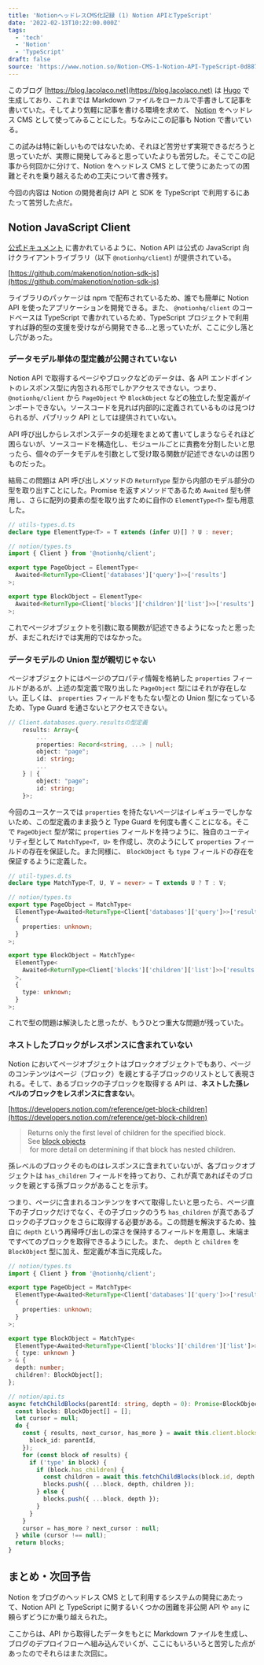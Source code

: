 ```yaml
---
title: 'NotionヘッドレスCMS化記録 (1) Notion APIとTypeScript'
date: '2022-02-13T10:22:00.000Z'
tags:
  - 'tech'
  - 'Notion'
  - 'TypeScript'
draft: false
source: 'https://www.notion.so/Notion-CMS-1-Notion-API-TypeScript-0d887003a8d1457fa6bec484dfcb2346'
---
```


このブログ [https://blog.lacolaco.net](https://blog.lacolaco.net) は [Hugo](https://gohugo.io) で生成しており、これまでは Markdown ファイルをローカルで手書きして記事を書いていた。そしてより気軽に記事を書ける環境を求めて、 [Notion](https://notion.so) をヘッドレス CMS として使ってみることにした。ちなみにこの記事も Notion で書いている。

この試みは特に新しいものではないため、それほど苦労せず実現できるだろうと思っていたが、実際に開発してみると思っていたよりも苦労した。そこでこの記事から何回かに分けて、Notion をヘッドレス CMS として使うにあたっての困難とそれを乗り越えるための工夫について書き残す。

今回の内容は Notion の開発者向け API と SDK を TypeScript で利用するにあたって苦労した点だ。

## Notion JavaScript Client

[公式ドキュメント](https://developers.notion.com/docs/getting-started) に書かれているように、Notion API は公式の JavaScript 向けクライアントライブラリ（以下 `@notionhq/client`) が提供されている。

[https://github.com/makenotion/notion-sdk-js](https://github.com/makenotion/notion-sdk-js)

ライブラリのパッケージは npm で配布されているため、誰でも簡単に Notion API を使ったアプリケーションを開発できる。また、 `@notionhq/client` のコードベースは TypeScript で書かれているため、TypeScript プロジェクトで利用すれば静的型の支援を受けながら開発できる…と思っていたが、ここに少し落とし穴があった。

### データモデル単体の型定義が公開されていない

Notion API で取得するページやブロックなどのデータは、各 API エンドポイントのレスポンス型に内包される形でしかアクセスできない。つまり、`@notionhq/client` から `PageObject` や `BlockObject` などの独立した型定義がインポートできない。ソースコードを見れば内部的に定義されているものは見つけられるが、パブリック API としては提供されていない。

API 呼び出しからレスポンスデータの処理をまとめて書いてしまうならそれほど困らないが、ソースコードを構造化し、モジュールごとに責務を分割したいと思ったら、個々のデータモデルを引数として受け取る関数が記述できないのは困りものだった。

結局この問題は API 呼び出しメソッドの `ReturnType` 型から内部のモデル部分の型を取り出すことにした。Promise を返すメソッドであるため `Awaited` 型も併用し、さらに配列の要素の型を取り出すために自作の `ElementType<T>` 型も用意した。

```typescript
// utils-types.d.ts
declare type ElementType<T> = T extends (infer U)[] ? U : never;

// notion/types.ts
import { Client } from '@notionhq/client';

export type PageObject = ElementType<
  Awaited<ReturnType<Client['databases']['query']>>['results']
>;

export type BlockObject = ElementType<
  Awaited<ReturnType<Client['blocks']['children']['list']>>['results']
>;
```

これでページオブジェクトを引数に取る関数が記述できるようになったと思ったが、まだこれだけでは実用的ではなかった。

### データモデルの Union 型が親切じゃない

ページオブジェクトにはページのプロパティ情報を格納した `properties` フィールドがあるが、上述の型定義で取り出した `PageObject` 型にはそれが存在しない。正しくは、 `properties` フィールドをもたない型との Union 型になっているため、Type Guard を通さないとアクセスできない。

```typescript
// Client.databases.query.resultsの型定義
    results: Array<{
        ...
        properties: Record<string, ...> | null;
        object: "page";
        id: string;
        ...
    } | {
        object: "page";
        id: string;
    }>;
```

今回のユースケースでは `properties` を持たないページはイレギュラーでしかないため、この型定義のまま扱うと Type Guard を何度も書くことになる。そこで `PageObject` 型が常に `properties` フィールドを持つように、独自のユーティリティ型として `MatchType<T, U>` を作成し、次のようにして `properties` フィールドの存在を保証した。また同様に、 `BlockObject` も `type` フィールドの存在を保証するように定義した。

```typescript
// util-types.d.ts
declare type MatchType<T, U, V = never> = T extends U ? T : V;

// notion/types.ts
export type PageObject = MatchType<
  ElementType<Awaited<ReturnType<Client['databases']['query']>>['results']>,
  {
    properties: unknown;
  }
>;

export type BlockObject = MatchType<
  ElementType<
    Awaited<ReturnType<Client['blocks']['children']['list']>>['results']
  >,
  {
    type: unknown;
  }
>;
```

これで型の問題は解決したと思ったが、もうひとつ重大な問題が残っていた。

### ネストしたブロックがレスポンスに含まれていない

Notion においてページオブジェクトはブロックオブジェクトでもあり、ページのコンテンツはページ（ブロック）を親とする子ブロックのリストとして表現される。そして、あるブロックの子ブロックを取得する API は、**ネストした孫レベルのブロックをレスポンスに含まない**。

[https://developers.notion.com/reference/get-block-children](https://developers.notion.com/reference/get-block-children)

> Returns only the first level of children for the specified block. See [block objects](https://developers.notion.com/reference/block)  
>  for more detail on determining if that block has nested children.

孫レベルのブロックそのものはレスポンスに含まれていないが、各ブロックオブジェクトは `has_children` フィールドを持っており、これが真であればそのブロックを親とする孫ブロックがあることを示す。

つまり、ページに含まれるコンテンツをすべて取得したいと思ったら、ページ直下の子ブロックだけでなく、その子ブロックのうち `has_children` が真であるブロックの子ブロックをさらに取得する必要がある。この問題を解決するため、独自に `depth` という再帰呼び出しの深さを保持するフィールドを用意し、末端まですべてのブロックを取得できるようにした。また、 `depth` と `children` を `BlockObject` 型に加え、型定義が本当に完成した。

```typescript
// notion/types.ts
import { Client } from '@notionhq/client';

export type PageObject = MatchType<
  ElementType<Awaited<ReturnType<Client['databases']['query']>>['results']>,
  {
    properties: unknown;
  }
>;

export type BlockObject = MatchType<
  ElementType<Awaited<ReturnType<Client['blocks']['children']['list']>>['results']>,
  { type: unknown }
> & {
  depth: number;
  children?: BlockObject[];
};

// notion/api.ts
async fetchChildBlocks(parentId: string, depth = 0): Promise<BlockObject[]> {
  const blocks: BlockObject[] = [];
  let cursor = null;
  do {
    const { results, next_cursor, has_more } = await this.client.blocks.children.list({
      block_id: parentId,
    });
    for (const block of results) {
      if ('type' in block) {
        if (block.has_children) {
          const children = await this.fetchChildBlocks(block.id, depth + 1);
          blocks.push({ ...block, depth, children });
        } else {
          blocks.push({ ...block, depth });
        }
      }
    }
    cursor = has_more ? next_cursor : null;
  } while (cursor !== null);
  return blocks;
}
```

## まとめ・次回予告

Notion をブログのヘッドレス CMS として利用するシステムの開発にあたって、Notion API と TypeScript に関するいくつかの困難を非公開 API や `any` に頼らずどうにか乗り越えられた。

ここからは、API から取得したデータをもとに Markdown ファイルを生成し、ブログのデプロイフローへ組み込んでいくが、ここにもいろいろと苦労した点があったのでそれらはまた次回に。
